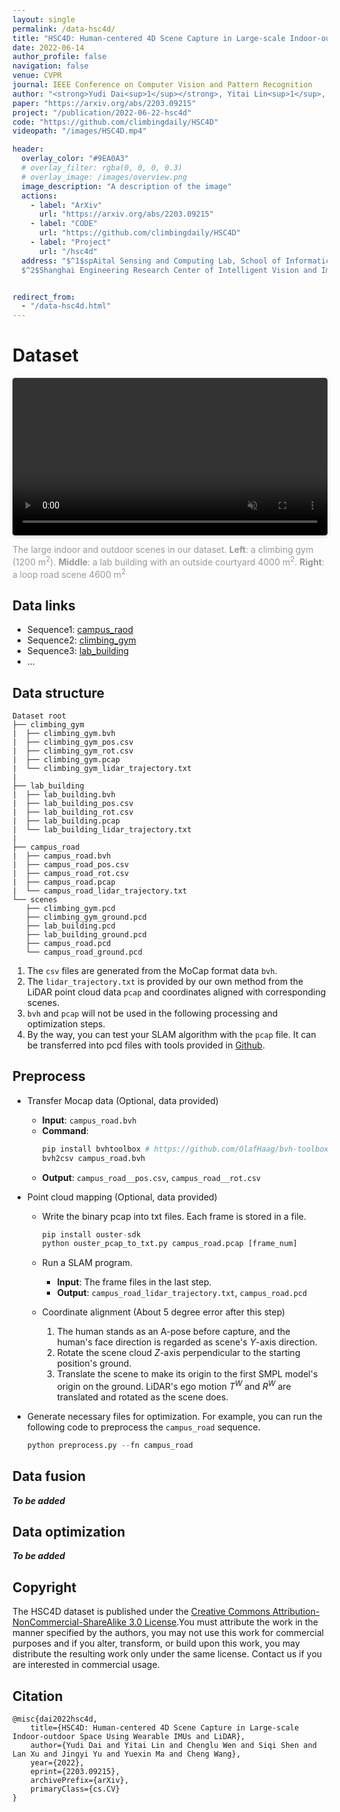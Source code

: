 ```yaml
---
layout: single
permalink: /data-hsc4d/
title: "HSC4D: Human-centered 4D Scene Capture in Large-scale Indoor-outdoor Space Using Wearable IMUs and LiDAR"
date: 2022-06-14
author_profile: false
navigation: false
venue: CVPR
journal: IEEE Conference on Computer Vision and Pattern Recognition
author: "<strong>Yudi Dai<sup>1</sup></strong>, Yitai Lin<sup>1</sup>, Chenglu Wen<sup>1, *</sup>, Siqi Shen<sup>1</sup>, Lan Xu<sup>2</sup>, Jingyi Yu<sup>2</sup>, Yuexin Ma<sup>2</sup>, Cheng Wang<sup>1</sup>"
paper: "https://arxiv.org/abs/2203.09215"
project: "/publication/2022-06-22-hsc4d"
code: "https://github.com/climbingdaily/HSC4D"
videopath: "/images/HSC4D.mp4"

header:
  overlay_color: "#9EA0A3"
  # overlay_filter: rgba(0, 0, 0, 0.3)
  # overlay_image: /images/overview.png
  image_description: "A description of the image"
  actions:
    - label: "ArXiv"
      url: "https://arxiv.org/abs/2203.09215"
    - label: "CODE"
      url: "https://github.com/climbingdaily/HSC4D"
    - label: "Project"
      url: "/hsc4d"
  address: "$^1$spAital Sensing and Computing Lab, School of Informatics, Xiamen Universtiy, China<br>
  $^2$Shanghai Engineering Research Center of Intelligent Vision and Imaging, ShanghaiTech Universtiy, China"


redirect_from: 
  - "/data-hsc4d.html"
---
```


# Dataset

<video 
width="100%"
style="border-radius: 0.3125em;
    box-shadow: 0 2px 4px 0 rgba(34,36,38,.12),0 2px 10px 0 rgba(34,36,38,.08);" 
src="/images/hsc4d_dataset.mp4" 
frameborder="no" 
allowfullscreen="false"
preload="" 
muted="muted" 
autoplay="autoplay"
playsinline="">
</video>
<div style="color:orange; border-bottom: 0px solid #d9d9d9;
display: inline-block;
color: #999;
padding: -2px;">The large indoor and outdoor scenes in our dataset. <strong>Left</strong>: a climbing gym (1200 m<sup>2</sup>). <strong>Middle</strong>: a lab building with an outside courtyard 4000 m<sup>2</sup>. <strong>Right</strong>: a loop road scene 4600 m<sup>2</sup> </div>

## Data links
- Sequence1: [campus_raod](https://drive.google.com/file/d/1fznVjBwezkJyRoTTEjxNBp7uJBaPgAJB/view?usp=sharing)<br>
- Sequence2: [climbing_gym](/hsc4d)<br>
- Sequence3: [lab_building](/hsc4d)
- ...

## Data structure
```terminal
Dataset root
├── climbing_gym
|  ├── climbing_gym.bvh
|  ├── climbing_gym_pos.csv
|  ├── climbing_gym_rot.csv
|  ├── climbing_gym.pcap
|  └── climbing_gym_lidar_trajectory.txt 
| 
├── lab_building
|  ├── lab_building.bvh
|  ├── lab_building_pos.csv
|  ├── lab_building_rot.csv
|  ├── lab_building.pcap
|  └── lab_building_lidar_trajectory.txt 
|  
├── campus_road
|  ├── campus_road.bvh
|  ├── campus_road_pos.csv
|  ├── campus_road_rot.csv
|  ├── campus_road.pcap
|  └── campus_road_lidar_trajectory.txt 
└── scenes
   ├── climbing_gym.pcd
   ├── climbing_gym_ground.pcd
   ├── lab_building.pcd
   ├── lab_building_ground.pcd
   ├── campus_road.pcd
   └── campus_road_ground.pcd
```
1. The `csv` files are generated from the MoCap format data `bvh`. <br>
2. The `lidar_trajectory.txt` is provided by our own method from the LiDAR point cloud data `pcap` and coordinates aligned with corresponding scenes. <br>
3. `bvh` and `pcap` will not be used in the following processing and optimization steps.
4. By the way, you can test your SLAM algorithm with the `pcap` file. It can be transferred into pcd files with tools provided in [Github](https://github.com/climbingdaily/HSC4D).

## Preprocess
- Transfer Mocap data  (Optional, data provided)
  - **Input**: `campus_road.bvh`
  - **Command**: 
      ```python
      pip install bvhtoolbox # https://github.com/OlafHaag/bvh-toolbox
      bvh2csv campus_road.bvh
      ```
  - **Output**: `campus_road__pos.csv`, `campus_road__rot.csv`


- Point cloud mapping (Optional, data provided)
  - Write the binary pcap into txt files. Each frame is stored in a file.
    ```python
    pip install ouster-sdk 
    python ouster_pcap_to_txt.py campus_road.pcap [frame_num]
    ```
  - Run a SLAM program.
    - **Input**: The frame files in the last step.
    - **Output**: `campus_road_lidar_trajectory.txt`, `campus_road.pcd` 
  
  - Coordinate alignment (About 5 degree error after this step)
  
    1. The human stands as an A-pose before capture, and the human's face direction is regarded as scene's $Y$-axis direction. 
    2. Rotate the scene cloud $Z$-axis perpendicular to the starting position's ground. 
    3. Translate the scene to make its origin to the first SMPL model's origin on the ground. LiDAR's ego motion $T^W$ and $R^W$ are translated and rotated as the scene does. 
    
- Generate necessary files for optimization. For example, you can run the following code to preprocess the `campus_road` sequence.
  ```python
  python preprocess.py --fn campus_road
  ```

## Data fusion
***To be added***

## Data optimization
***To be added***


## Copyright
The HSC4D dataset is published under the [Creative Commons Attribution-NonCommercial-ShareAlike 3.0 License](https://creativecommons.org/licenses/by-nc-sa/3.0/).You must attribute the work in the manner specified by the authors, you may not use this work for commercial purposes and if you alter, transform, or build upon this work, you may distribute the resulting work only under the same license. Contact us if you are interested in commercial usage.


## Citation
```
@misc{dai2022hsc4d,
    title={HSC4D: Human-centered 4D Scene Capture in Large-scale Indoor-outdoor Space Using Wearable IMUs and LiDAR},
    author={Yudi Dai and Yitai Lin and Chenglu Wen and Siqi Shen and Lan Xu and Jingyi Yu and Yuexin Ma and Cheng Wang},
    year={2022},
    eprint={2203.09215},
    archivePrefix={arXiv},
    primaryClass={cs.CV}
}
```
